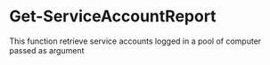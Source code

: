 # Get-ServiceAccountReport
This function retrieve service accounts logged in a pool of computer passed as argument
